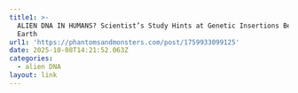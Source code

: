 ```yaml
---
title1: >-
  ALIEN DNA IN HUMANS? Scientist’s Study Hints at Genetic Insertions Beyond
  Earth
url1: 'https://phantomsandmonsters.com/post/1759933099125'
date: 2025-10-08T14:21:52.063Z
categories:
  - alien DNA
layout: link
---
```


